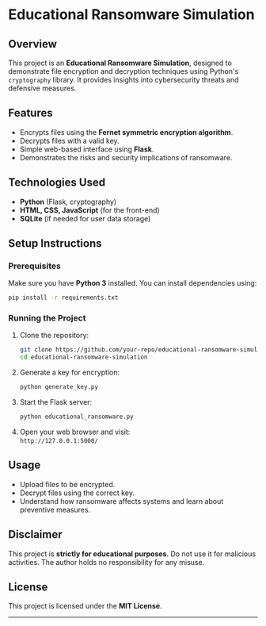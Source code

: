 # Educational Ransomware Simulation

## Overview
This project is an **Educational Ransomware Simulation**, designed to demonstrate file encryption and decryption techniques using Python's `cryptography` library. It provides insights into cybersecurity threats and defensive measures.

## Features
- Encrypts files using the **Fernet symmetric encryption algorithm**.
- Decrypts files with a valid key.
- Simple web-based interface using **Flask**.
- Demonstrates the risks and security implications of ransomware.

## Technologies Used
- **Python** (Flask, cryptography)
- **HTML, CSS, JavaScript** (for the front-end)
- **SQLite** (if needed for user data storage)

## Setup Instructions

### Prerequisites
Make sure you have **Python 3** installed. You can install dependencies using:

```sh
pip install -r requirements.txt
```

### Running the Project
1. Clone the repository:
   ```sh
   git clone https://github.com/your-repo/educational-ransomware-simulation.git
   cd educational-ransomware-simulation
   ```
2. Generate a key for encryption:
   ```sh
   python generate_key.py
   ```
3. Start the Flask server:
   ```sh
   python educational_ransomware.py
   ```
4. Open your web browser and visit:  
   `http://127.0.0.1:5000/`

## Usage
- Upload files to be encrypted.
- Decrypt files using the correct key.
- Understand how ransomware affects systems and learn about preventive measures.

## Disclaimer
This project is **strictly for educational purposes**. Do not use it for malicious activities. The author holds no responsibility for any misuse.

## License
This project is licensed under the **MIT License**.

---


